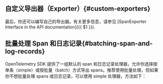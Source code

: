 ## 自定义导出器（Exporter）{#custom-exporters}

最后，你还可以编写自己的导出器。有关更多信息，请参见
[SpanExporter Interface in the API documentation]({{ $1 }}).

## 批量处理 Span 和日志记录{#batching-span-and-log-records}

OpenTelemetry SDK 提供了一组默认的 span 和日志记录处理器，允许你选择按单条（simple）或按批量（batch）方式导出 spans。推荐使用批量处理，但如果你不想批量处理 spans 或日志记录，可以使用 simple 处理器，方法如下：
